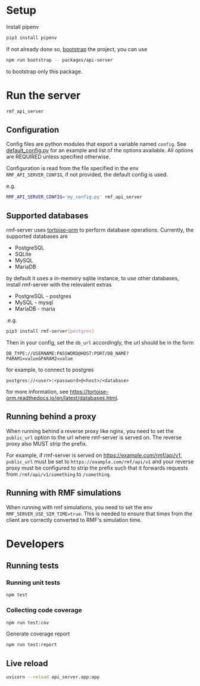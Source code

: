 # Setup

Install pipenv

```bash
pip3 install pipenv
```

If not already done so, [bootstrap](../../README.md#bootstrap) the project, you can use
```bash
npm run bootstrap -- packages/api-server
```
to bootstrap only this package.

# Run the server

```bash
rmf_api_server
```

## Configuration

Config files are python modules that export a variable named `config`. See [default_config.py](api_server/default_config.py) for an example and list of the options available. All options are REQUIRED unless specified otherwise.

Configuration is read from the file specified in the env `RMF_API_SERVER_CONFIG`, if not provided, the default config is used.

e.g.
```bash
RMF_API_SERVER_CONFIG='my_config.py' rmf_api_server
```

## Supported databases

rmf-server uses [tortoise-orm](https://github.com/tortoise/tortoise-orm/) to perform database operations. Currently, the supported databases are

* PostgreSQL
* SQLite
* MySQL
* MariaDB

by default it uses a in-memory sqlite instance, to use other databases, install rmf-server with the relevalent extras

* PostgreSQL - postgres
* MySQL - mysql
* MariaDB - maria

.e.g.

```bash
pip3 install rmf-server[postgres]
```

Then in your config, set the `db_url` accordingly, the url should be in the form

```
DB_TYPE://USERNAME:PASSWORD@HOST:PORT/DB_NAME?PARAM1=value&PARAM2=value
```

for example, to connect to postgres

```
postgres://<user>:<password>@<host>/<database>
```

for more information, see https://tortoise-orm.readthedocs.io/en/latest/databases.html.

## Running behind a proxy

When running behind a reverse proxy like nginx, you need to set the `public_url` option to the url where rmf-server is served on. The reverse proxy also MUST strip the prefix.

For example, if rmf-server is served on https://example.com/rmf/api/v1, `public_url` must be set to `https://example.com/rmf/api/v1` and your reverse proxy must be configured to strip the prefix such that it forwards requests from `/rmf/api/v1/something` to `/something`.

## Running with RMF simulations

When running with rmf simulations, you need to set the env `RMF_SERVER_USE_SIM_TIME=true`. This is needed to ensure that times from the client are correctly converted to RMF's simulation time.

# Developers

## Running tests

### Running unit tests

```bash
npm test
```

### Collecting code coverage

```bash
npm run test:cov
```

Generate coverage report
```bash
npm run test:report
```

## Live reload

```bash
uvicorn --reload api_server.app:app
```
